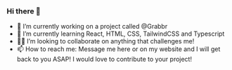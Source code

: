 ### Hi there 👋


- 🔭 I’m currently working on a project called @Grabbr
- 🌱 I’m currently learning React, HTML, CSS, TailwindCSS and Typescript
- 👨‍💻 I’m looking to collaborate on anything that challenges me!
- 📫 How to reach me:  Message me here or on my website and I will get back to you ASAP! I would love to contribute to your project!

